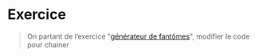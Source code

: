 # Exercice

> On partant de l’exercice "[générateur de fantômes](https://github.com/MadelineMorisset/realisationExercicesPOO/blob/main/4_constructeurs/correction-2.php)", modifier le code pour chainer
